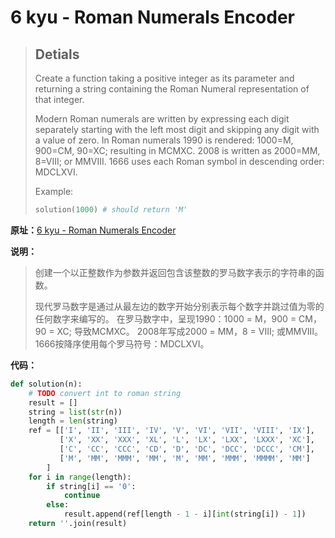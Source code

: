 # 6 kyu - Roman Numerals Encoder


>## Detials
>
>Create a function taking a positive integer as its parameter and returning a string containing the Roman Numeral representation of that integer.
>
>Modern Roman numerals are written by expressing each digit separately starting with the left most digit and skipping any digit with a value of zero. In Roman numerals 1990 is rendered: 1000=M, 900=CM, 90=XC; resulting in MCMXC. 2008 is written as 2000=MM, 8=VIII; or MMVIII. 1666 uses each Roman symbol in descending order: MDCLXVI.
>
>Example:
>
>```python
>solution(1000) # should return 'M'
>```



**原址：**[6 kyu - Roman Numerals Encoder](https://www.codewars.com/kata/51b62bf6a9c58071c600001b)



**说明：**

> 创建一个以正整数作为参数并返回包含该整数的罗马数字表示的字符串的函数。
>
> 现代罗马数字是通过从最左边的数字开始分别表示每个数字并跳过值为零的任何数字来编写的。 在罗马数字中，呈现1990：1000 = M，900 = CM，90 = XC; 导致MCMXC。 2008年写成2000 = MM，8 = VIII; 或MMVIII。 1666按降序使用每个罗马符号：MDCLXVI。



**代码：**

```python
def solution(n):
    # TODO convert int to roman string
    result = []
    string = list(str(n))
    length = len(string)
    ref = [['I', 'II', 'III', 'IV', 'V', 'VI', 'VII', 'VIII', 'IX'],
           ['X', 'XX', 'XXX', 'XL', 'L', 'LX', 'LXX', 'LXXX', 'XC'],
           ['C', 'CC', 'CCC', 'CD', 'D', 'DC', 'DCC', 'DCCC', 'CM'],
           ['M', 'MM', 'MMM', 'MM', 'M', 'MM', 'MMM', 'MMMM', 'MM']
        ]
    for i in range(length):
        if string[i] == '0':
            continue
        else:
            result.append(ref[length - 1 - i][int(string[i]) - 1])      
    return ''.join(result)
```

